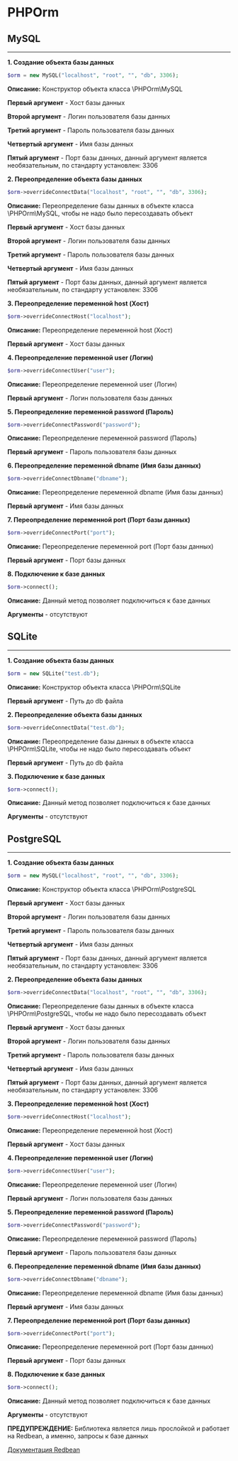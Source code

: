 # PHPOrm

## MySQL
---
**1. Создание объекта базы данных**
```php
$orm = new MySQL("localhost", "root", "", "db", 3306);
```

**Описание:** Конструктор объекта класса \PHPOrm\MySQL

**Первый аргумент** - Хост базы данных

**Второй аргумент** - Логин пользователя базы данных

**Третий аргумент** - Пароль пользователя базы данных

**Четвертый аргумент** - Имя базы данных

**Пятый аргумент** - Порт базы данных, данный аргумент является необязательным, по стандарту установлен: 3306

**2. Переопределение объекта базы данных**
```php
$orm->overrideConnectData("localhost", "root", "", "db", 3306);
```

**Описание:** Переопределение базы данных в объекте класса \PHPOrm\MySQL, чтобы не надо было пересоздавать объект

**Первый аргумент** - Хост базы данных

**Второй аргумент** - Логин пользователя базы данных

**Третий аргумент** - Пароль пользователя базы данных

**Четвертый аргумент** - Имя базы данных

**Пятый аргумент** - Порт базы данных, данный аргумент является необязательным, по стандарту установлен: 3306

**3. Переопределение переменной host (Хост)**
```php
$orm->overrideConnectHost("localhost");
```

**Описание:** Переопределение переменной host (Хост)

**Первый аргумент** - Хост базы данных

**4. Переопределение переменной user (Логин)**
```php
$orm->overrideConnectUser("user");
```

**Описание:** Переопределение переменной user (Логин)

**Первый аргумент** - Логин пользователя базы данных

**5. Переопределение переменной password (Пароль)**
```php
$orm->overrideConnectPassword("password");
```

**Описание:** Переопределение переменной password (Пароль)

**Первый аргумент** - Пароль пользователя базы данных

**6. Переопределение переменной dbname (Имя базы данных)**
```php
$orm->overrideConnectDbname("dbname");
```

**Описание:** Переопределение переменной dbname (Имя базы данных)

**Первый аргумент** - Имя базы данных

**7. Переопределение переменной port (Порт базы данных)**
```php
$orm->overrideConnectPort("port");
```

**Описание:** Переопределение переменной port (Порт базы данных)

**Первый аргумент** - Порт базы данных

**8. Подключение к базе данных**
```php
$orm->connect();
```

**Описание:** Данный метод позволяет подключиться к базе данных

**Аргументы** - отсутствуют

## SQLite
---
**1. Создание объекта базы данных**
```php
$orm = new SQLite("test.db");
```

**Описание:** Конструктор объекта класса \PHPOrm\SQLite

**Первый аргумент** - Путь до db файла

**2. Переопределение объекта базы данных**
```php
$orm->overrideConnectData("test.db");
```

**Описание:** Переопределение базы данных в объекте класса \PHPOrm\SQLite, чтобы не надо было пересоздавать объект

**Первый аргумент** - Путь до db файла

**3. Подключение к базе данных**
```php
$orm->connect();
```

**Описание:** Данный метод позволяет подключиться к базе данных

**Аргументы** - отсутствуют

## PostgreSQL
---
**1. Создание объекта базы данных**
```php
$orm = new MySQL("localhost", "root", "", "db", 3306);
```

**Описание:** Конструктор объекта класса \PHPOrm\PostgreSQL

**Первый аргумент** - Хост базы данных

**Второй аргумент** - Логин пользователя базы данных

**Третий аргумент** - Пароль пользователя базы данных

**Четвертый аргумент** - Имя базы данных

**Пятый аргумент** - Порт базы данных, данный аргумент является необязательным, по стандарту установлен: 3306

**2. Переопределение объекта базы данных**
```php
$orm->overrideConnectData("localhost", "root", "", "db", 3306);
```

**Описание:** Переопределение базы данных в объекте класса \PHPOrm\PostgreSQL, чтобы не надо было пересоздавать объект

**Первый аргумент** - Хост базы данных

**Второй аргумент** - Логин пользователя базы данных

**Третий аргумент** - Пароль пользователя базы данных

**Четвертый аргумент** - Имя базы данных

**Пятый аргумент** - Порт базы данных, данный аргумент является необязательным, по стандарту установлен: 3306

**3. Переопределение переменной host (Хост)**
```php
$orm->overrideConnectHost("localhost");
```

**Описание:** Переопределение переменной host (Хост)

**Первый аргумент** - Хост базы данных

**4. Переопределение переменной user (Логин)**
```php
$orm->overrideConnectUser("user");
```

**Описание:** Переопределение переменной user (Логин)

**Первый аргумент** - Логин пользователя базы данных

**5. Переопределение переменной password (Пароль)**
```php
$orm->overrideConnectPassword("password");
```

**Описание:** Переопределение переменной password (Пароль)

**Первый аргумент** - Пароль пользователя базы данных

**6. Переопределение переменной dbname (Имя базы данных)**
```php
$orm->overrideConnectDbname("dbname");
```

**Описание:** Переопределение переменной dbname (Имя базы данных)

**Первый аргумент** - Имя базы данных

**7. Переопределение переменной port (Порт базы данных)**
```php
$orm->overrideConnectPort("port");
```

**Описание:** Переопределение переменной port (Порт базы данных)

**Первый аргумент** - Порт базы данных

**8. Подключение к базе данных**
```php
$orm->connect();
```

**Описание:** Данный метод позволяет подключиться к базе данных

**Аргументы** - отсутствуют

**ПРЕДУПРЕЖДЕНИЕ:** Библиотека является лишь прослойкой и работает на Redbean, а именно, запросы к базе данных

[Документация Redbean](documentation/PHProuter.md)